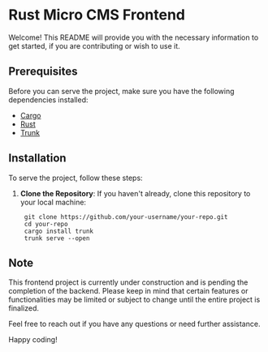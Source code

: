 # Rust Micro CMS Frontend

Welcome! This README will provide you with the necessary information to get started, if you are contributing or wish to use it.

## Prerequisites

Before you can serve the project, make sure you have the following dependencies installed:

- [Cargo](https://doc.rust-lang.org/cargo/getting-started/installation.html)
- [Rust](https://www.rust-lang.org/tools/install)
- [Trunk](https://trunkrs.dev/)

## Installation

To serve the project, follow these steps:

1. **Clone the Repository**: If you haven't already, clone this repository to your local machine:

   ```
	git clone https://github.com/your-username/your-repo.git
	cd your-repo
	cargo install trunk
	trunk serve --open
   ```

## Note

This frontend project is currently under construction and is pending the completion of the backend. Please keep in mind that certain features or functionalities may be limited or subject to change until the entire project is finalized.

Feel free to reach out if you have any questions or need further assistance.

Happy coding!
